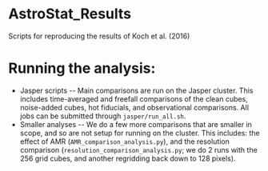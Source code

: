 # AstroStat_Results
Scripts for reproducing the results of Koch et al. (2016)

# Running the analysis:

* Jasper scripts -- Main comparisons are run on the Jasper cluster. This includes time-averaged and freefall comparisons of the clean cubes, noise-added cubes, hot fiducials, and observational comparisons. All jobs can be submitted through `jasper/run_all.sh`.
* Smaller analyses -- We do a few more comparisons that are smaller in scope, and so are not setup for running on the cluster. This includes: the effect of AMR (`AMR_comparison_analysis.py`), and the resolution comparison (`resolution_comparison_analysis.py`; we do 2 runs with the 256 grid cubes, and another regridding back down to 128 pixels).
